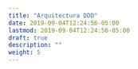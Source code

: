 ```yaml
---
title: "Arquitectura DDD"
date: 2019-09-04T12:24:56-05:00
lastmod: 2019-09-04T12:24:56-05:00
draft: true
description: ""
weight: 5
---
```


